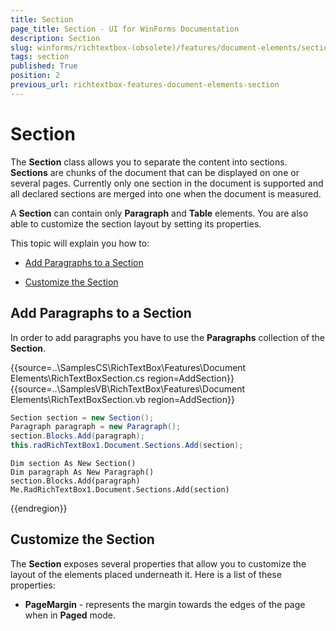 ```yaml
---
title: Section
page_title: Section - UI for WinForms Documentation
description: Section
slug: winforms/richtextbox-(obsolete)/features/document-elements/section
tags: section
published: True
position: 2
previous_url: richtextbox-features-document-elements-section
---
```


# Section

The __Section__ class allows you to separate the content into sections. __Sections__ are chunks of the document that can be displayed on one or several pages. Currently only one section in the document is supported and all declared sections are merged into one when the document is measured.

A __Section__ can contain only __Paragraph__ and __Table__ elements. You are also able to customize the section layout by setting its properties.

This topic will explain you how to:

* [Add Paragraphs to a Section](#add-paragraphs-to-a-section)

* [Customize the Section](#customize-the-section)

## Add Paragraphs to a Section

In order to add paragraphs you have to use the __Paragraphs__ collection of the __Section__.

{{source=..\SamplesCS\RichTextBox\Features\Document Elements\RichTextBoxSection.cs region=AddSection}} 
{{source=..\SamplesVB\RichTextBox\Features\Document Elements\RichTextBoxSection.vb region=AddSection}} 

````C#
Section section = new Section();
Paragraph paragraph = new Paragraph();
section.Blocks.Add(paragraph);
this.radRichTextBox1.Document.Sections.Add(section);

````
````VB.NET
Dim section As New Section()
Dim paragraph As New Paragraph()
section.Blocks.Add(paragraph)
Me.RadRichTextBox1.Document.Sections.Add(section)

````

{{endregion}}

## Customize the Section

The __Section__ exposes several properties that allow you to customize the layout of the elements placed underneath it. Here is a list of these properties:

* __PageMargin__ - represents the margin towards the edges of the page when in __Paged__ mode.
